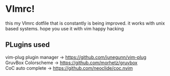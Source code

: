 # VImrc!
this my VImrc dotfile that is constantly is
being improved. it works with unix based 
systems. hope you use it with vim happy hacking

## PLugins used
vim-plug plugin manager -> https://github.com/junegunn/vim-plug \
GruvBox Colorscheme -> https://github.com/morhetz/gruvbox \
CoC auto complete -> https://github.com/neoclide/coc.nvim 
